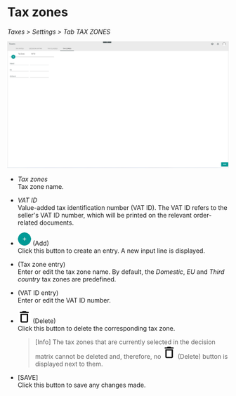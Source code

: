 # Tax zones

*Taxes > Settings > Tab TAX ZONES*

![Tax zones](../../Assets/Screenshots/Taxes/Settings/TaxZones/TaxZones.png "[Tax zones]")

- *Tax zones*  
Tax zone name.

- *VAT ID*  
Value-added tax identification number (VAT ID). The VAT ID refers to the seller's VAT ID number, which will be printed on the relevant order-related documents.  

- ![Add](../../Assets/Icons/Plus01.png "[Add]") (Add)   
Click this button to create an entry. A new input line is displayed.

- (Tax zone entry)  
Enter or edit the tax zone name. By default, the *Domestic*, *EU* and *Third country* tax zones are predefined.

- (VAT ID entry)  
Enter or edit the VAT ID number.

- ![Delete](../../Assets/Icons/Trash08.png "[Delete]") (Delete)  
Click this button to delete the corresponding tax zone.

  > [Info] The tax zones that are currently selected in the decision matrix cannot be deleted and, therefore, no ![Delete](../../Assets/Icons/Trash08.png "[Delete]") (Delete) button is displayed next to them.

- [SAVE]  
Click this button to save any changes made.
